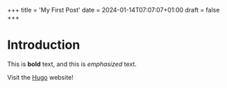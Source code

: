 +++
title = 'My First Post'
date = 2024-01-14T07:07:07+01:00
draft = false
+++

# Introduction

This is **bold** text, and this is *emphasized* text.

Visit the [Hugo](https://gohugo.io) website!
